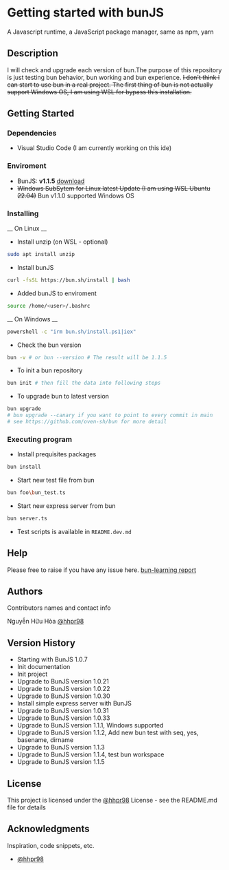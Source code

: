 # Getting started with bunJS

A Javascript runtime, a JavaScript package manager, same as npm, yarn

## Description

I will check and upgrade each version of bun.The purpose of this repository is just testing bun behavior, bun working and bun experience. ~~I don't think I can start to use bun in a real project. The first thing of bun is not actually support Windows OS, I am using WSL for bypass this installation.~~

## Getting Started

### Dependencies

* Visual Studio Code (I am currently working on this ide)

### Enviroment
* BunJS: **v1.1.5** [download](https://bun.sh/)
* ~~Windows SubSytem for Linux latest Update (I am using WSL Ubuntu 22.04)~~ Bun v1.1.0 supported Windows OS

### Installing

__ On Linux __
* Install unzip (on WSL - optional)
```sh
sudo apt install unzip
```
* Install bunJS
```sh
curl -fsSL https://bun.sh/install | bash
```
* Added bunJS to enviroment
```sh
source /home/<user>/.bashrc
```

__ On Windows __
```sh
powershell -c "irm bun.sh/install.ps1|iex"
```


* Check the bun version
```sh
bun -v # or bun --version # The result will be 1.1.5
```
* To init a bun repository
```sh
bun init # then fill the data into following steps
```

* To upgrade bun to latest version
```sh
bun upgrade
# bun upgrade --canary if you want to point to every commit in main
# see https://github.com/oven-sh/bun for more detail
```

### Executing program

* Install prequisites packages
```sh
bun install
```
* Start new test file from bun
```sh
bun foo\bun_test.ts
```

* Start new express server from bun
```sh
bun server.ts
```

* Test scripts is available in `README.dev.md`

## Help

Please free to raise if you have any issue here.
[bun-learning report](https://github.com/hhpr98/bun-learning/issues)

## Authors

Contributors names and contact info

Nguyễn Hữu Hòa
[@hhpr98](https://github.com/hhpr98)

## Version History

* Starting with BunJS 1.0.7
* Init documentation
* Init project
* Upgrade to BunJS version 1.0.21
* Upgrade to BunJS version 1.0.22
* Upgrade to BunJS version 1.0.30
* Install simple express server with BunJS
* Upgrade to BunJS version 1.0.31
* Upgrade to BunJS version 1.0.33
* Upgrade to BunJS version 1.1.1, Windows supported
* Upgrade to BunJS version 1.1.2, Add new bun test with seq, yes, basename, dirname
* Upgrade to BunJS version 1.1.3
* Upgrade to BunJS version 1.1.4, test bun workspace
* Upgrade to BunJS version 1.1.5

## License

This project is licensed under the [@hhpr98](https://github.com/hhpr98) License - see the README.md file for details

## Acknowledgments

Inspiration, code snippets, etc.
* [@hhpr98](https://github.com/hhpr98)
